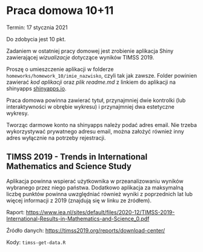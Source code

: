 # Praca domowa 10+11

Termin: 17 stycznia 2021

Do zdobycia jest 10 pkt.

Zadaniem w ostatniej pracy domowej jest zrobienie aplikacja Shiny zawierającej *wizualizacje* dotyczące wyników TIMSS 2019.

Proszę o umieszczenie aplikacji w folderze `homeworks/homework_10/imie_nazwisko`, czyli tak jak zawsze. 
Folder powinien zawierać *kod aplikacji* oraz *plik readme.md* z linkiem do aplikacji na shinyapps [shinyapps.io](shinyapps.io).

Praca domowa powinna zawierać tytuł, przynajmniej dwie kontrolki (lub interaktywności w obrębie wykresu) i przynajmniej dwa estetyczne wykresy.

Tworząc darmowe konto na shinyapps należy podać adres email. Nie trzeba wykorzystywać prywatnego adresu email, można założyć również inny adres wyłącznie na potrzeby rejestracji.

## TIMSS 2019 -  Trends in International Mathematics and Science Study

Aplikacja powinna wspierać użytkownika w przeanalizowaniu wyników wybranego przez niego państwa. 
Dodatkowo aplikacja za maksymalną liczbę punktów powinna uwzględniać również wyniki z poprzednich lat lub więcej informacji z 2019 (znajdują się w linku ze źródłem).

Raport: https://www.iea.nl/sites/default/files/2020-12/TIMSS-2019-International-Results-in-Mathematics-and-Science_0.pdf

Źródło danych: https://timss2019.org/reports/download-center/

Kody: `timss-get-data.R`
